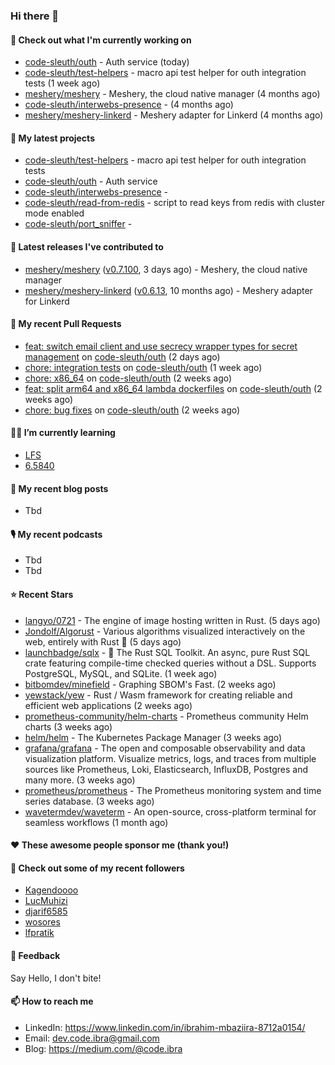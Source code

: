 

### Hi there 👋

#### 👷 Check out what I'm currently working on

- [code-sleuth/outh](https://github.com/code-sleuth/outh) - Auth service (today)
- [code-sleuth/test-helpers](https://github.com/code-sleuth/test-helpers) - macro api test helper for outh integration tests (1 week ago)
- [meshery/meshery](https://github.com/meshery/meshery) - Meshery, the cloud native manager (4 months ago)
- [code-sleuth/interwebs-presence](https://github.com/code-sleuth/interwebs-presence) -  (4 months ago)
- [meshery/meshery-linkerd](https://github.com/meshery/meshery-linkerd) - Meshery adapter for Linkerd (4 months ago)

#### 🌱 My latest projects

- [code-sleuth/test-helpers](https://github.com/code-sleuth/test-helpers) - macro api test helper for outh integration tests
- [code-sleuth/outh](https://github.com/code-sleuth/outh) - Auth service
- [code-sleuth/interwebs-presence](https://github.com/code-sleuth/interwebs-presence) - 
- [code-sleuth/read-from-redis](https://github.com/code-sleuth/read-from-redis) - script to read keys from redis with cluster mode enabled
- [code-sleuth/port_sniffer](https://github.com/code-sleuth/port_sniffer) - 

#### 🔭 Latest releases I've contributed to

- [meshery/meshery](https://github.com/meshery/meshery) ([v0.7.100](https://github.com/meshery/meshery/releases/tag/v0.7.100), 3 days ago) - Meshery, the cloud native manager
- [meshery/meshery-linkerd](https://github.com/meshery/meshery-linkerd) ([v0.6.13](https://github.com/meshery/meshery-linkerd/releases/tag/v0.6.13), 10 months ago) - Meshery adapter for Linkerd

#### 🔨 My recent Pull Requests

- [feat: switch email client and use secrecy wrapper types for secret management](https://github.com/code-sleuth/outh/pull/22) on [code-sleuth/outh](https://github.com/code-sleuth/outh) (2 days ago)
- [chore: integration tests](https://github.com/code-sleuth/outh/pull/21) on [code-sleuth/outh](https://github.com/code-sleuth/outh) (1 week ago)
- [chore: x86_64](https://github.com/code-sleuth/outh/pull/19) on [code-sleuth/outh](https://github.com/code-sleuth/outh) (2 weeks ago)
- [feat: split arm64 and x86_64 lambda dockerfiles](https://github.com/code-sleuth/outh/pull/18) on [code-sleuth/outh](https://github.com/code-sleuth/outh) (2 weeks ago)
- [chore: bug fixes](https://github.com/code-sleuth/outh/pull/17) on [code-sleuth/outh](https://github.com/code-sleuth/outh) (2 weeks ago)

#### 🌱📖 I’m currently learning
- [LFS](https://www.linuxfromscratch.org/lfs/)
- [6.5840](http://nil.csail.mit.edu/6.5840/2024/)

#### 📜 My recent blog posts
- Tbd

#### 🎙️ My recent podcasts
- Tbd
- Tbd

#### ⭐ Recent Stars

- [langyo/0721](https://github.com/langyo/0721) - The engine of image hosting written in Rust. (5 days ago)
- [Jondolf/Algorust](https://github.com/Jondolf/Algorust) - Various algorithms visualized interactively on the web, entirely with Rust 🦀 (5 days ago)
- [launchbadge/sqlx](https://github.com/launchbadge/sqlx) - 🧰 The Rust SQL Toolkit. An async, pure Rust SQL crate featuring compile-time checked queries without a DSL. Supports PostgreSQL, MySQL, and SQLite. (1 week ago)
- [bitbomdev/minefield](https://github.com/bitbomdev/minefield) - Graphing SBOM&#39;s Fast. (2 weeks ago)
- [yewstack/yew](https://github.com/yewstack/yew) - Rust / Wasm framework for creating reliable and efficient web applications (2 weeks ago)
- [prometheus-community/helm-charts](https://github.com/prometheus-community/helm-charts) - Prometheus community Helm charts (3 weeks ago)
- [helm/helm](https://github.com/helm/helm) - The Kubernetes Package Manager (3 weeks ago)
- [grafana/grafana](https://github.com/grafana/grafana) - The open and composable observability and data visualization platform. Visualize metrics, logs, and traces from multiple sources like Prometheus, Loki, Elasticsearch, InfluxDB, Postgres and many more.  (3 weeks ago)
- [prometheus/prometheus](https://github.com/prometheus/prometheus) - The Prometheus monitoring system and time series database. (3 weeks ago)
- [wavetermdev/waveterm](https://github.com/wavetermdev/waveterm) - An open-source, cross-platform terminal for seamless workflows (1 month ago)

#### ❤️ These awesome people sponsor me (thank you!)


#### 👯 Check out some of my recent followers

- [Kagendoooo](https://github.com/Kagendoooo)
- [LucMuhizi](https://github.com/LucMuhizi)
- [djarif6585](https://github.com/djarif6585)
- [wosores](https://github.com/wosores)
- [lfpratik](https://github.com/lfpratik)

#### 💬 Feedback

Say Hello, I don't bite!

#### 📫 How to reach me

- LinkedIn: https://www.linkedin.com/in/ibrahim-mbaziira-8712a0154/
- Email: dev.code.ibra@gmail.com
- Blog: https://medium.com/@code.ibra



